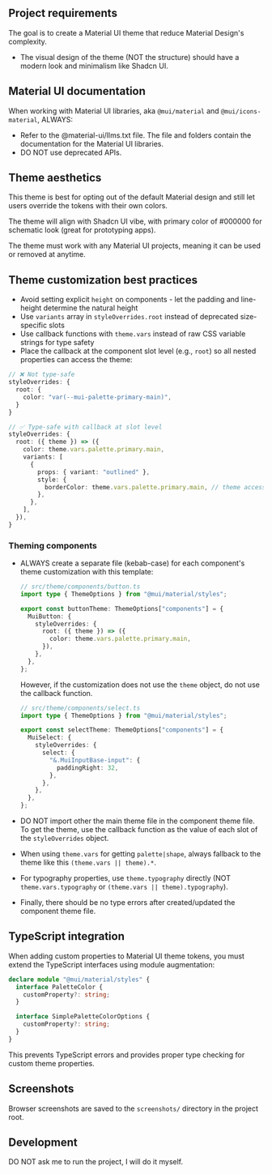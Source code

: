 ## Project requirements

The goal is to create a Material UI theme that reduce Material Design's complexity.

- The visual design of the theme (NOT the structure) should have a modern look and minimalism like Shadcn UI.

## Material UI documentation

When working with Material UI libraries, aka `@mui/material` and `@mui/icons-material`, ALWAYS:

- Refer to the @material-ui/llms.txt file. The file and folders contain the documentation for the Material UI libraries.
- DO NOT use deprecated APIs.

## Theme aesthetics

This theme is best for opting out of the default Material design and still let users override the tokens with their own colors.

The theme will align with Shadcn UI vibe, with primary color of #000000 for schematic look (great for prototyping apps).

The theme must work with any Material UI projects, meaning it can be used or removed at anytime.

## Theme customization best practices

- Avoid setting explicit `height` on components - let the padding and line-height determine the natural height
- Use `variants` array in `styleOverrides.root` instead of deprecated size-specific slots
- Use callback functions with `theme.vars` instead of raw CSS variable strings for type safety
- Place the callback at the component slot level (e.g., `root`) so all nested properties can access the theme:

```typescript
// ❌ Not type-safe
styleOverrides: {
  root: {
    color: "var(--mui-palette-primary-main)",
  }
}

// ✅ Type-safe with callback at slot level
styleOverrides: {
  root: ({ theme }) => ({
    color: theme.vars.palette.primary.main,
    variants: [
      {
        props: { variant: "outlined" },
        style: {
          borderColor: theme.vars.palette.primary.main, // theme accessible here too
        },
      },
    ],
  }),
}
```

### Theming components

- ALWAYS create a separate file (kebab-case) for each component's theme customization with this template:

  ```typescript
  // src/theme/components/button.ts
  import type { ThemeOptions } from "@mui/material/styles";

  export const buttonTheme: ThemeOptions["components"] = {
    MuiButton: {
      styleOverrides: {
        root: ({ theme }) => ({
          color: theme.vars.palette.primary.main,
        }),
      },
    },
  };
  ```

  However, if the customization does not use the `theme` object, do not use the callback function.

  ```typescript
  // src/theme/components/select.ts
  import type { ThemeOptions } from "@mui/material/styles";

  export const selectTheme: ThemeOptions["components"] = {
    MuiSelect: {
      styleOverrides: {
        select: {
          "&.MuiInputBase-input": {
            paddingRight: 32,
          },
        },
      },
    },
  };
  ```

- DO NOT import other the main theme file in the component theme file. To get the theme, use the callback function as the value of each slot of the `styleOverrides` object.
- When using `theme.vars` for getting `palette|shape`, always fallback to the theme like this `(theme.vars || theme).*`.
- For typography properties, use `theme.typography` directly (NOT `theme.vars.typography` or `(theme.vars || theme).typography`).
- Finally, there should be no type errors after created/updated the component theme file.

## TypeScript integration

When adding custom properties to Material UI theme tokens, you must extend the TypeScript interfaces using module augmentation:

```typescript
declare module "@mui/material/styles" {
  interface PaletteColor {
    customProperty?: string;
  }

  interface SimplePaletteColorOptions {
    customProperty?: string;
  }
}
```

This prevents TypeScript errors and provides proper type checking for custom theme properties.

## Screenshots

Browser screenshots are saved to the `screenshots/` directory in the project root.

## Development

DO NOT ask me to run the project, I will do it myself.
